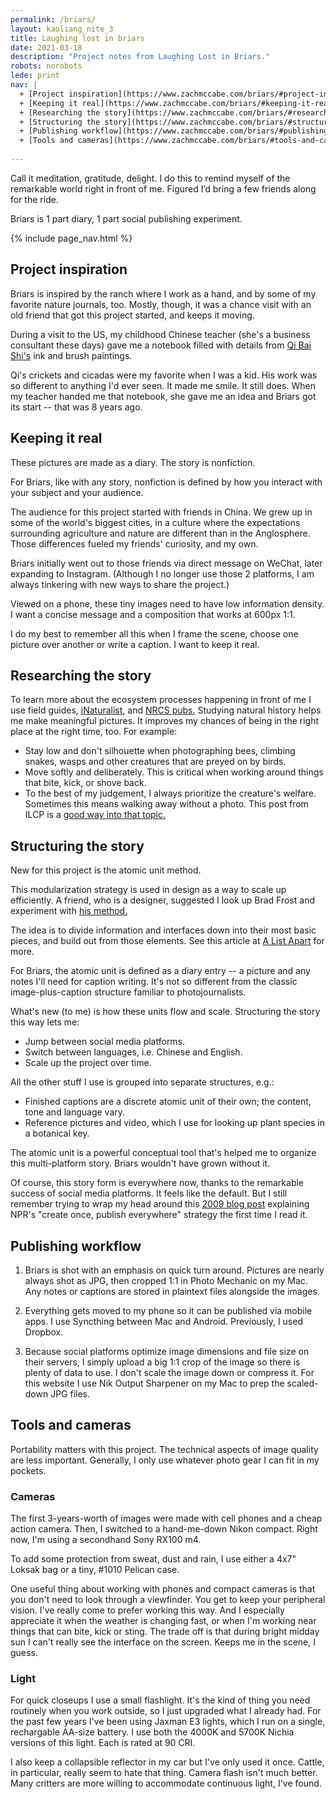 ```yaml
---
permalink: /briars/
layout: kaoliang_nite_3
title: Laughing lost in briars
date: 2021-03-18
description: "Project notes from Laughing Lost in Briars."
robots: norobots
lede: print
nav: |
  + [Project inspiration](https://www.zachmccabe.com/briars/#project-inspiration)
  + [Keeping it real](https://www.zachmccabe.com/briars/#keeping-it-real)
  + [Researching the story](https://www.zachmccabe.com/briars/#researching-the-story)
  + [Structuring the story](https://www.zachmccabe.com/briars/#structuring-the-story)
  + [Publishing workflow](https://www.zachmccabe.com/briars/#publishing-workflow)
  + [Tools and cameras](https://www.zachmccabe.com/briars/#tools-and-cameras)
 
---
```



Call it meditation, gratitude, delight. I do this to remind myself of the remarkable world right in front of me. Figured I’d bring a few friends along for the ride.

Briars is 1 part diary, 1 part social publishing experiment.


{% include page_nav.html %}


## Project inspiration

Briars is inspired by the ranch where I work as a hand, and by some of my favorite nature journals, too. Mostly, though, it was a chance visit with an old friend that got this project started, and keeps it moving.
 
During a visit to the US, my childhood Chinese teacher (she's a business consultant these days) gave me a notebook filled with details from [Qi Bai Shi's] ink and brush paintings.

Qi's crickets and cicadas were my favorite when I was a kid. His work was so different to anything I'd ever seen. It made me smile. It still does. When my teacher handed me that notebook, she gave me an idea and Briars got its start -- that was 8 years ago.

[Qi Bai Shi's]: https://www.tretyakovgallerymagazine.com/articles/3-2017-56/true-charm-nature-some-notes-qi-baishi-and-his-art




## Keeping it real

These pictures are made as a diary. The story is nonfiction.

For Briars, like with any story, nonfiction is defined by how you interact with your subject and your audience.

The audience for this project started with friends in China. We grew up in some of the world's biggest cities, in a culture where the expectations surrounding agriculture and nature are different than in the Anglosphere. Those differences fueled my friends' curiosity, and my own.

Briars initially went out to those friends via direct message on WeChat, later expanding to Instagram. (Although I no longer use those 2 platforms, I am always tinkering with new ways to share the project.)

Viewed on a phone, these tiny images need to have low information density. I want a concise message and a composition that works at 600px 1:1.

I do my best to remember all this when I frame the scene, choose one picture over another or write a caption. I want to keep it real.




## Researching the story

To learn more about the ecosystem processes happening in front of me I use field guides, [iNaturalist,] and [NRCS pubs.] Studying natural history helps me make meaningful pictures. It improves my chances of being in the right place at the right time, too. For example:

- Stay low and don't silhouette when photographing bees, climbing snakes, wasps and other creatures that are preyed on by birds.
- Move softly and deliberately. This is critical when working around things that bite, kick, or shove back.
- To the best of my judgement, I always prioritize the creature's welfare. Sometimes this means walking away without a photo. This post from ILCP is a [good way into that topic.]

[iNaturalist,]: https://www.inaturalist.org/

[NRCS pubs.]: https://www.nrcs.usda.gov/wps/portal/nrcs/main/plantmaterials/technical/publications/

[good way into that topic.]: https://conservationphotographers.org/from-wild-to-captive-a-call-for-ethics-in-modern-nature-photography/




## Structuring the story

New for this project is the atomic unit method. 

This modularization strategy is used in design as a way to scale up efficiently. A friend, who is a designer, suggested I look up Brad Frost and experiment with [his method.]

The idea is to divide information and interfaces down into their most basic pieces, and build out from those elements. See this article at [A List Apart] for more.

For Briars, the atomic unit is defined as a diary entry -- a picture and any notes I'll need for caption writing. It's not so different from the classic image-plus-caption structure familiar to photojournalists.

What's new (to me) is how these units flow and scale. Structuring the story this way lets me:

- Jump between social media platforms.
- Switch between languages, i.e. Chinese and English.
- Scale up the project over time.

All the other stuff I use is grouped into separate structures, e.g.: 

- Finished captions are a discrete atomic unit of their own; the content, tone and language vary.
- Reference pictures and video, which I use for looking up plant species in a botanical key.

The atomic unit is a powerful conceptual tool that's helped me to organize this multi-platform story. Briars wouldn't have grown without it.

Of course, this story form is everywhere now, thanks to the remarkable success of social media platforms. It feels like the default. But I still remember trying to wrap my head around this [2009 blog post] explaining NPR's "create once, publish everywhere" strategy the first time I read it.

[his method.]: https://atomicdesign.bradfrost.com/chapter-2/

[A List Apart]: https://alistapart.com/article/language-of-modular-design

[2009 blog post]: https://www.npr.org/sections/inside/2009/02/clean_content_portable_content.html




## Publishing workflow

1. Briars is shot with an emphasis on quick turn around. Pictures are nearly always shot as JPG, then cropped 1:1 in Photo Mechanic on my Mac. Any notes or captions are stored in plaintext files alongside the images.

2. Everything gets moved to my phone so it can be published via mobile apps. I use Syncthing between Mac and Android. Previously, I used Dropbox.

3. Because social platforms optimize image dimensions and file size on their servers, I simply upload a big 1:1 crop of the image so there is plenty of data to use. I don't scale the image down or compress it. For this website I use Nik Output Sharpener on my Mac to prep the scaled-down JPG files.




## Tools and cameras

Portability matters with this project. The technical aspects of image quality are less important. Generally, I only use whatever photo gear I can fit in my pockets.

### Cameras

The first 3-years-worth of images were made with cell phones and a cheap action camera. Then, I switched to a hand-me-down Nikon compact. Right now, I'm using a secondhand Sony RX100 m4.

To add some protection from sweat, dust and rain, I use either a 4x7" Loksak bag or a tiny, #1010 Pelican case.

One useful thing about working with phones and compact cameras is that you don't need to look through a viewfinder. You get to keep your peripheral vision. I've really come to prefer working this way. And I especially appreciate it when the weather is changing fast, or when I'm working near things that can bite, kick or sting. The trade off is that during bright midday sun I can't really see the interface on the screen. Keeps me in the scene, I guess.

### Light

For quick closeups I use a small flashlight. It's the kind of thing you need routinely when you work outside, so I just upgraded what I already had. For the past few years I've been using Jaxman E3 lights, which I run on a single, rechargable AA-size battery. I use both the 4000K and 5700K Nichia versions of this light. Each is rated at 90 CRI.

I also keep a collapsible reflector in my car but I've only used it once. Cattle, in particular, really seem to hate that thing. Camera flash isn't much better. Many critters are more willing to accommodate continuous light, I've found.
